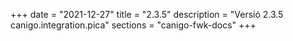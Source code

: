 +++
date        = "2021-12-27"
title       = "2.3.5"
description = "Versió 2.3.5 canigo.integration.pica"
sections    = "canigo-fwk-docs"
+++